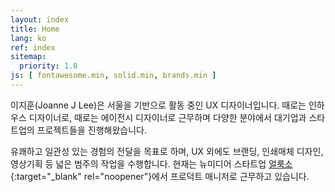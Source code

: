```yaml
---
layout: index
title: Home
lang: ko
ref: index
sitemap:
  priority: 1.0
js: [ fontawesome.min, solid.min, brands.min ]
---
```


이지훈(Joanne J Lee)은 서울을 기반으로 활동 중인 UX 디자이너입니다. 때로는 인하우스 디자이너로, 때로는 에이전시 디자이너로 근무하며 다양한 분야에서 대기업과 스타트업의 프로젝트들을 진행해왔습니다.

유쾌하고 일관성 있는 경험의 전달을 목표로 하며, UX 외에도 브랜딩, 인쇄매체 디자인, 영상기획 등 넓은 범주의 작업을 수행합니다. 현재는 뉴미디어 스타트업 [얼룩소](https://alook.so){:target="_blank" rel="noopener"}에서 프로덕트 매니저로 근무하고 있습니다.